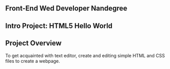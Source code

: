 ## Front-End Wed Developer Nandegree
## Intro Project: HTML5 Hello World

## Project Overview
To get acquainted with text editor, create and editing simple HTML and CSS files to create a webpage.
